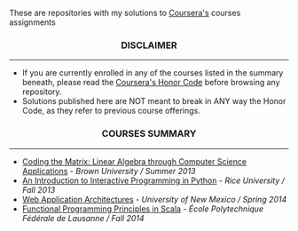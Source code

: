 <p> These are repositories with my solutions to <a href="https://www.coursera.org" target="_blank">Coursera's</a> courses assignments</p>

<h3 align="center"> DISCLAIMER </h3>
<hr>
<div>
	<ul>
		<li>If you are currently enrolled in any of the courses listed in the summary beneath</a>, please read the <a href="https://www.coursera.org/about/honorcode" target="_blank">Coursera's Honor Code</a> before browsing any repository.</li>
		<li>Solutions published here are NOT meant to break in ANY way the Honor Code, as they refer to previous course offerings.</li>
	</ul>
</div>

<h3 align="center">COURSES SUMMARY</h3>
<hr>
<div id="#courses">
	<ul>
		<li><a href="https://www.coursera.org/course/matrix" target="_blank">Coding the Matrix: Linear Algebra through Computer Science Applications</a> - <i> Brown University / Summer 2013 </i></li>
		<li><a href="https://www.coursera.org/course/interactivepython" target="_blank">An Introduction to Interactive Programming in Python</a> - <i>Rice University / Fall 2013</i>
		</li>
		<li><a href="https://www.coursera.org/course/webapplications" target="_blank">Web Application Architectures</a> - <i>University of New Mexico / Spring 2014</i>
		</li>
        <li><a href="https://www.coursera.org/course/progfun" target="_blank">Functional Programming Principles in Scala</a> - <i>École Polytechnique Fédérale de Lausanne / Fall 2014</i>
        </li>
	</ul>
</div>



